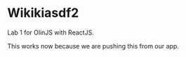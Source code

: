 # Wikikiasdf2
Lab 1 for OlinJS with ReactJS.

This works now because we are pushing this from our app.